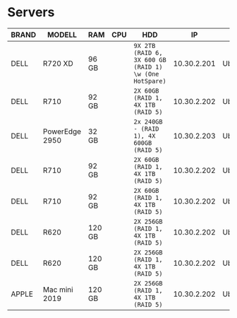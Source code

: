 # Servers

| BRAND | MODELL          | RAM   | CPU | HDD                                                        | IP           | OS          |  OWNER  |
|-------|-----------------|-------|-----|------------------------------------------------------------|--------------|-------------|---------|
| DELL  | R720 XD         | 96 GB |     | ```9X 2TB (RAID 6, 3X 600 GB (RAID 1) \w (One HotSpare)``` |  10.30.2.201 | Ubuntu  | skandix |
| DELL  | R710            | 92 GB |     | ```2X 60GB (RAID 1, 4X 1TB (RAID 5)```                     |  10.30.2.202 | Ubuntu  | skandix |
| DELL  | PowerEdge 2950  | 32 GB |     | ```2x 240GB - (RAID 1), 4X 600GB (RAID 5)```               |  10.30.2.203 | Ubuntu  | skandix |
| DELL  | R710            | 92 GB |     | ```2X 60GB (RAID 1, 4X 1TB (RAID 5)```                     |  10.30.2.202 | Ubuntu  | skandix |
| DELL  | R710            | 92 GB |     | ```2X 60GB (RAID 1, 4X 1TB (RAID 5)```                     |  10.30.2.202 | Ubuntu  | skandix |
| DELL  | R620            | 120 GB |     | ```2X 256GB (RAID 1, 4X 1TB (RAID 5)```                     |  10.30.2.202 | Ubuntu  | skandix |
| DELL  | R620            | 120 GB |     | ```2X 256GB (RAID 1, 4X 1TB (RAID 5)```                     |  10.30.2.202 | Ubuntu  | skandix |
| APPLE | Mac mini 2019            | 120 GB |     | ```2X 256GB (RAID 1, 4X 1TB (RAID 5)```                     |  10.30.2.202 | Ubuntu  | skandix |
